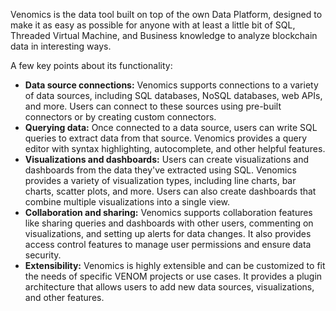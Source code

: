 Venomics is the data tool built on top of the own Data Platform, designed to make it as easy as possible for anyone with at least a little bit of SQL, Threaded Virtual Machine, and Business knowledge to analyze blockchain data in interesting ways.

A few key points about its functionality:

  - **Data source connections:** Venomics supports connections to a variety of data sources, including SQL databases, NoSQL databases, web APIs, and more. Users can connect to these sources using pre-built connectors or by creating custom connectors.
  - **Querying data:** Once connected to a data source, users can write SQL queries to extract data from that source. Venomics provides a query editor with syntax highlighting, autocomplete, and other helpful features.
  - **Visualizations and dashboards:** Users can create visualizations and dashboards from the data they've extracted using SQL. Venomics provides a variety of visualization types, including line charts, bar charts, scatter plots, and more. Users can also create dashboards that combine multiple visualizations into a single view.
  - **Collaboration and sharing:** Venomics supports collaboration features like sharing queries and dashboards with other users, commenting on visualizations, and setting up alerts for data changes. It also provides access control features to manage user permissions and ensure data security.
  - **Extensibility:** Venomics is highly extensible and can be customized to fit the needs of specific VENOM projects or use cases. It provides a plugin architecture that allows users to add new data sources, visualizations, and other features.




